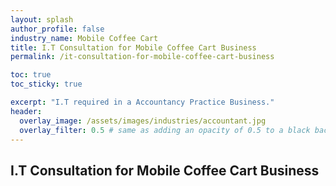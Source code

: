 ```yaml
---
layout: splash 
author_profile: false 
industry_name: Mobile Coffee Cart
title: I.T Consultation for Mobile Coffee Cart Business
permalink: /it-consultation-for-mobile-coffee-cart-business

toc: true
toc_sticky: true

excerpt: "I.T required in a Accountancy Practice Business."
header:
  overlay_image: /assets/images/industries/accountant.jpg
  overlay_filter: 0.5 # same as adding an opacity of 0.5 to a black background
---
```


## I.T Consultation for Mobile Coffee Cart Business